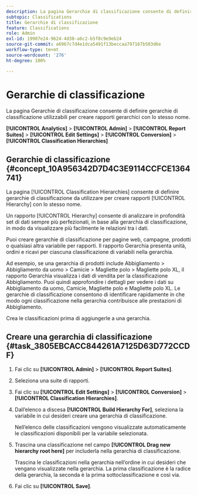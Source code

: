 ```yaml
---
description: La pagina Gerarchie di classificazione consente di definire gerarchie di classificazione utilizzabili per creare rapporti gerarchici con lo stesso nome.
subtopic: Classifications
title: Gerarchie di classificazione
feature: Classifications
role: Admin
exl-id: 19907e24-9624-4d30-a6c2-b5f8c9e9eb24
source-git-commit: a6967c7d4e1dca5491f13beccaa797167b503d6e
workflow-type: tm+mt
source-wordcount: '276'
ht-degree: 100%

---
```


# Gerarchie di classificazione

La pagina Gerarchie di classificazione consente di definire gerarchie di classificazione utilizzabili per creare rapporti gerarchici con lo stesso nome.

**[!UICONTROL Analytics]** > **[!UICONTROL Admin]** > **[!UICONTROL Report Suites]** > **[!UICONTROL Edit Settings]** > **[!UICONTROL Conversion]** > **[!UICONTROL Classification Hierarchies]**

## Gerarchie di classificazione {#concept_10A956342D7D4C3E9114CCFCE1364741}

La pagina [!UICONTROL Classification Hierarchies] consente di definire gerarchie di classificazione da utilizzare per creare rapporti [!UICONTROL Hierarchy] con lo stesso nome.

Un rapporto [!UICONTROL Hierarchy] consente di analizzare in profondità set di dati sempre più perfezionati, in base alla gerarchia di classificazione, in modo da visualizzare più facilmente le relazioni tra i dati.

Puoi creare gerarchie di classificazione per pagine web, campagne, prodotti o qualsiasi altra variabile per rapporti. Il rapporto Gerarchia presenta unità, ordini e ricavi per ciascuna classificazione di variabili nella gerarchia.

Ad esempio, se una gerarchia di prodotti include Abbigliamento > Abbigliamento da uomo > Camicie > Magliette polo > Magliette polo XL, il rapporto Gerarchia visualizza i dati di vendita per la classificazione Abbigliamento. Puoi quindi approfondire i dettagli per vedere i dati su Abbigliamento da uomo, Camicie, Magliette polo e Magliette polo XL. Le gerarchie di classificazione consentono di identificare rapidamente in che modo ogni classificazione nella gerarchia contribuisce alle prestazioni di Abbigliamento.

Crea le classificazioni prima di aggiungerle a una gerarchia.

## Creare una gerarchia di classificazione {#task_3805EBCACC844261A7125D63D772CCDF}

1. Fai clic su **[!UICONTROL Admin]** > **[!UICONTROL Report Suites]**.
1. Seleziona una suite di rapporti.
1. Fai clic su **[!UICONTROL Edit Settings]** > **[!UICONTROL Conversion]** > **[!UICONTROL Classification Hierarchies]**.
1. Dall’elenco a discesa **[!UICONTROL Build Hierarchy For]**, seleziona la variabile in cui desideri creare una gerarchia di classificazione.

   Nell’elenco delle classificazioni vengono visualizzate automaticamente le classificazioni disponibili per la variabile selezionata.
1. Trascina una classificazione nel campo **[!UICONTROL Drag new hierarchy root here]** per includerla nella gerarchia di classificazione.

   Trascina le classificazioni nella gerarchia nell’ordine in cui desideri che vengano visualizzate nella gerarchia. La prima classificazione è la radice della gerarchia, la seconda è la prima sottoclassificazione e così via.
1. Fai clic su **[!UICONTROL Save]**.
